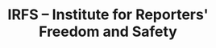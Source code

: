 ---
title: "IRFS – Institute for Reporters' Freedom and Safety&ZeroWidthSpace;"
layout: "layouts/head.html"
---